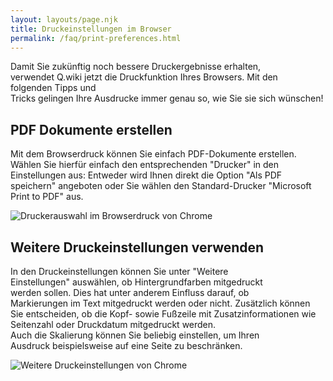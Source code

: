 ```yaml
---
layout: layouts/page.njk
title: Druckeinstellungen im Browser
permalink: /faq/print-preferences.html
---
```

Damit Sie zukünftig noch bessere Druckergebnisse erhalten, verwendet Q.wiki jetzt die Druckfunktion Ihres Browsers. Mit den folgenden Tipps und Tricks gelingen Ihre Ausdrucke immer genau so, wie Sie sie sich wünschen!

## PDF Dokumente erstellen

Mit dem Browserdruck können Sie einfach PDF-Dokumente erstellen. Wählen Sie hierfür einfach den entsprechenden "Drucker" in den Einstellungen aus: Entweder wird Ihnen direkt die Option "Als PDF speichern" angeboten oder Sie wählen den Standard-Drucker "Microsoft Print to PDF" aus.

![](/images/2021-03-08-11_50_36-window.png "Druckerauswahl im Browserdruck von Chrome")

## Weitere Druckeinstellungen verwenden

In den Druckeinstellungen können Sie unter "Weitere Einstellungen" auswählen, ob Hintergrundfarben mitgedruckt werden sollen. Dies hat unter anderem Einfluss darauf, ob Markierungen im Text mitgedruckt werden oder nicht. Zusätzlich können Sie entscheiden, ob die Kopf- sowie Fußzeile mit Zusatzinformationen wie Seitenzahl oder Druckdatum mitgedruckt werden. Auch die Skalierung können Sie beliebig einstellen, um Ihren Ausdruck beispielsweise auf eine Seite zu beschränken.

![](/images/2021-03-08-12_09_00-window.png "Weitere Druckeinstellungen von Chrome")
